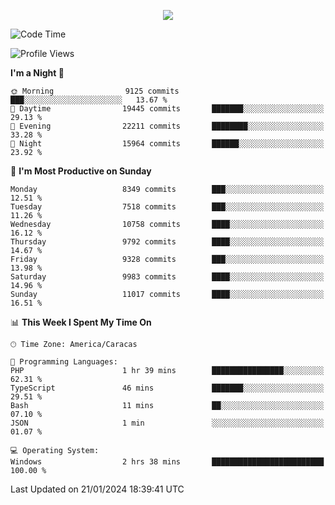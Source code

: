 <p align="center">
  <a href="http://www.github.com/thevacs">
    <img src="https://github-readme-streak-stats.herokuapp.com/?user=thevacs&stroke=ffffff&background=1c1917&ring=0891b2&fire=0891b2&currStreakNum=ffffff&currStreakLabel=0891b2&sideNums=ffffff&sideLabels=ffffff&dates=ffffff&hide_border=true" />
  </a>
</p>

<!--START_SECTION:waka-->
![Code Time](http://img.shields.io/badge/Code%20Time-1%2C943%20hrs%2050%20mins-blue)

![Profile Views](http://img.shields.io/badge/Profile%20Views-0-blue)

**I'm a Night 🦉** 

```text
🌞 Morning                9125 commits        ███░░░░░░░░░░░░░░░░░░░░░░   13.67 % 
🌆 Daytime                19445 commits       ███████░░░░░░░░░░░░░░░░░░   29.13 % 
🌃 Evening                22211 commits       ████████░░░░░░░░░░░░░░░░░   33.28 % 
🌙 Night                  15964 commits       ██████░░░░░░░░░░░░░░░░░░░   23.92 % 
```
📅 **I'm Most Productive on Sunday** 

```text
Monday                   8349 commits        ███░░░░░░░░░░░░░░░░░░░░░░   12.51 % 
Tuesday                  7518 commits        ███░░░░░░░░░░░░░░░░░░░░░░   11.26 % 
Wednesday                10758 commits       ████░░░░░░░░░░░░░░░░░░░░░   16.12 % 
Thursday                 9792 commits        ████░░░░░░░░░░░░░░░░░░░░░   14.67 % 
Friday                   9328 commits        ███░░░░░░░░░░░░░░░░░░░░░░   13.98 % 
Saturday                 9983 commits        ████░░░░░░░░░░░░░░░░░░░░░   14.96 % 
Sunday                   11017 commits       ████░░░░░░░░░░░░░░░░░░░░░   16.51 % 
```


📊 **This Week I Spent My Time On** 

```text
🕑︎ Time Zone: America/Caracas

💬 Programming Languages: 
PHP                      1 hr 39 mins        ████████████████░░░░░░░░░   62.31 % 
TypeScript               46 mins             ███████░░░░░░░░░░░░░░░░░░   29.51 % 
Bash                     11 mins             ██░░░░░░░░░░░░░░░░░░░░░░░   07.10 % 
JSON                     1 min               ░░░░░░░░░░░░░░░░░░░░░░░░░   01.07 % 

💻 Operating System: 
Windows                  2 hrs 38 mins       █████████████████████████   100.00 % 
```


 Last Updated on 21/01/2024 18:39:41 UTC
<!--END_SECTION:waka-->
